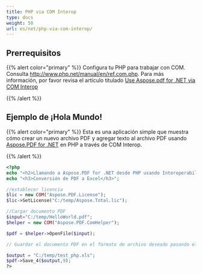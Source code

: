 ```yaml
---
title: PHP via COM Interop
type: docs
weight: 50
url: es/net/php-via-com-interop/
---
```


## Prerrequisitos

{{% alert color="primary" %}}
Configura tu PHP para trabajar con COM. Consulta <http://www.php.net/manual/en/ref.com.php>. Para más información, por favor revisa el artículo titulado [Use Aspose.pdf for .NET via COM Interop](/pdf/net/use-aspose-pdf-for-net-via-com-interop/)

{{% /alert %}}

## Ejemplo de ¡Hola Mundo!

{{% alert color="primary" %}}
Esta es una aplicación simple que muestra cómo crear un nuevo archivo PDF y agregar texto al archivo PDF usando [Aspose.PDF for .NET](/pdf/net/) en PHP a través de COM Interop.

{{% /alert %}}

```php
<?php
echo "<h2>Llamando a Aspose.PDF for .NET desde PHP usando Interoperabilidad COM</h2>";
echo "<h3>Conversión de PDF a Excel</h3>";

//establecer licencia
$lic = new COM("Aspose.PDF.License");
$lic->SetLicense("C:/temp/Aspose.Total.lic");

//Cargar documento PDF
$input="C:/temp/HelloWorld.pdf";
$helper = new COM("Aspose.PDF.ComHelper");

$pdf = $helper->OpenFile($input);

// Guardar el documento PDF en el formato de archivo deseado pasando el valor enum de SaveFormat para el formato en este caso pasamos 9 para excel.

$output = "C:/temp/test_php.xls";
$pdf->Save_4($output,9);
?>
```

